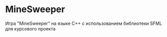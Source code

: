 # MineSweeper
Игра "MineSweeper" на языке C++ с использованием библиотеки SFML для курсового проекта
